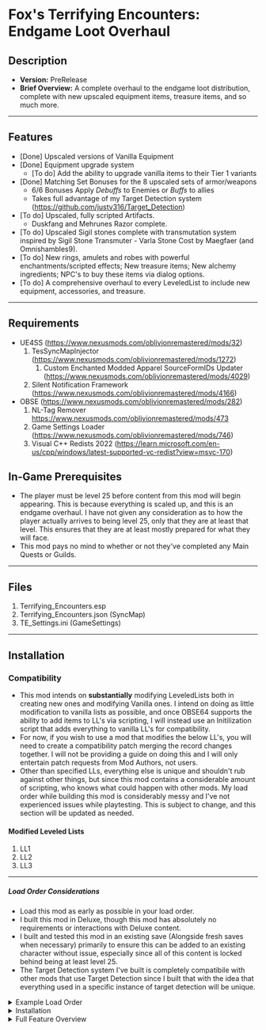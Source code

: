 # Fox's Terrifying Encounters: Endgame Loot Overhaul
## Description
* __Version:__ PreRelease
* __Brief Overview:__ A complete overhaul to the endgame loot distribution, complete with new upscaled equipment items, treasure items, and so much more.

----

## Features

* [Done] Upscaled versions of Vanilla Equipment
* [Done] Equipment upgrade system
	* [To do] Add the ability to upgrade vanilla items to their Tier 1 variants
* [Done] Matching Set Bonuses for the 8 upscaled sets of armor/weapons
	* 6/6 Bonuses Apply *Debuffs* to Enemies or *Buffs* to allies
	* Takes full advantage of my Target Detection system (https://github.com/justv316/Target_Detection)
* [To do] Upscaled, fully scripted Artifacts.
	* Duskfang and Mehrunes Razor complete.
* [To do] Upscaled Sigil stones complete with transmutation system inspired by Sigil Stone Transmuter - Varla Stone Cost by Maegfaer (and Omnishambles9).
* [To do] New rings, amulets and robes with powerful enchantments/scripted effects; New treasure items; New alchemy ingredients; NPC's to buy these items via dialog options.
* [To do] A comprehensive overhaul to every LeveledList to include new equipment, accessories, and treasure. 

----

## Requirements
* UE4SS (https://www.nexusmods.com/oblivionremastered/mods/32)
	1. TesSyncMapInjector (https://www.nexusmods.com/oblivionremastered/mods/1272)
		1. Custom Enchanted Modded Apparel SourceFormIDs Updater (https://www.nexusmods.com/oblivionremastered/mods/4029)
	2. Silent Notification Framework (https://www.nexusmods.com/oblivionremastered/mods/4166)
* OBSE (https://www.nexusmods.com/oblivionremastered/mods/282)
	1. NL-Tag Remover https://www.nexusmods.com/oblivionremastered/mods/473
	2. Game Settings Loader (https://www.nexusmods.com/oblivionremastered/mods/746)
	3. Visual C++ Redists 2022 (https://learn.microsoft.com/en-us/cpp/windows/latest-supported-vc-redist?view=msvc-170)
	
## In-Game Prerequisites
* The player must be level 25 before content from this mod will begin appearing. This is because everything is scaled up, and this is an endgame overhaul. I have not given any consideration as to how the player actually arrives to being level 25, only that they are at least that level. This ensures that they are at least mostly prepared for what they will face.	
* This mod pays no mind to whether or not they've completed any Main Quests or Guilds. 
	
----

## Files
1. Terrifying_Encounters.esp
2. Terrifying_Encounters.json (SyncMap)
3. TE_Settings.ini (GameSettings)
			
----

## Installation

### Compatibility

* This mod intends on __substantially__ modifying LeveledLists both in creating new ones and modifying Vanilla ones. I intend on doing as little modification to vanilla lists as possible, and once OBSE64 supports the ability to add items to LL's via scripting, I will instead use an Initilization script that adds everything to vanilla LL's for compatibility. 
* For now, if you wish to use a mod that modifies the below LL's, you will need to create a compatibility patch merging the record changes together. I will not be providing a guide on doing this and I will only entertain patch requests from Mod Authors,  not users.
* Other than specified LLs, everything else is unique and shouldn't rub against other things, but since this mod contains a considerable amount of scripting, who knows what could happen with other mods. My load order while building this mod is considerably messy and I've not experienced issues while playtesting. This is subject to change, and this section will be updated as needed.

#### Modified Leveled Lists
1. LL1
2. LL2
3. LL3

----

##### Load Order Considerations

* Load this mod as early as possible in your load order.
* I built this mod in Deluxe, though this mod has absolutely no requirements or interactions with Deluxe content. 
* I built and tested this mod in an existing save (Alongside fresh saves when necessary) primarily to ensure this can be added to an existing character without issue, especially since all of this content is locked behind being at least level 25. 
* The Target Detection system I've built is completely compatibile with other mods that use Target Detection since I built that with the idea that everything used in a specific instance of target detection will be unique.

<details>
<Summary>Example Load Order</Summary>

1. [00] Oblivion.esm
2. [01] DLCBattlehornCastle.esp
3. [02] DLCFrostcrag.esp
4. [03] DLCHorseArmor.esp
5. [04] DLCMehrunesRazor.esp
6. [05] DLCOrrery.esp
7. [06] DLCShiveringIsles.esp
8. [07] DLCSpellTomes.esp
9. [08] DLCThievesDen.esp
10. [09] DLCVileLair.esp
11. [0A] Knights.esp
12. [0B] AltarESPMain.esp
13. [0C] AltarDeluxe.esp
15. [0D] AltarGymNavigation.esp
16. [0E] TamrielLeveledRegion.esp
17. [0F] Unofficial Oblivion Remastered Patch.esp
18. [10] Unofficial Oblivion Remastered Patch - Deluxe.esp
19. [11] Terrifying_Encounters.esp

</details>

<details>
<Summary>Installation</Summary>

### Automatic Installation
* You can use a mod manager, but I don't, so I don't know how to guide you <3

### Manual Installation [Preferred Method]
* Copy the OblivionRemastered folder to your Game's Root directory

* (Or) If you're like me and don't trust doing it that way:
	* Create these folders if you don't have them.
	
#### Steam Installation

1. Copy Terrifying_Encounters.esp to `\SteamLibrary\steamapps\common\Oblivion Remastered\OblivionRemastered\Content\Dev\ObvData\Data`
	1. Add Terrifying_Encounters.esp to your Plugins.txt, as early as possible. 

2. Copy Terrifying_Encounters.json to `\SteamLibrary\steamapps\common\Oblivion Remastered\OblivionRemastered\Content\Dev\ObvData\Data\SyncMap `

3. Copy TE_Settings.ini to `\SteamLibrary\steamapps\common\Oblivion Remastered\OblivionRemastered\Binaries\Win64\OBSE\plugins\GameSettings`

#### Gamepass Installation

* Since The Gamepass/MS Store/EGS version does not support OBSE, you won't use GameSettings.ini and instead will use a different plugin I will create that does not require GSL. 
	
1.  Copy Terrifying_Encounters.esp to `\XboxGames\The Elder Scrolls IV- Oblivion Remastered\Content\OblivionRemastered\Content\Dev\ObvData\Data`

2. Copy Terrifying_Encounters.json to `\XboxGames\The Elder Scrolls IV- Oblivion Remastered\Content\OblivionRemastered\Content\Dev\ObvData\Data`

</details>

<details>
<Summary>Full Feature Overview</Summary>

### Features

----

#### The Upgrade System
* Using placed (Small) Shrines to Malacath, the player can pay a fee of gold to upgrade their items to improved versions of themselves. 
	* These Shrines are located wherever blacksmiths are located.
	* (To do): Place more Shrines.
	* (To do): Add level requirements to upgrades

----

<details>
<Summary>Upgrade Pricing</Summary>

#### Upgrade Pricing

| Tier | Cost | Cumulative | Required Level |
| ---- | ---- | ---- | ---- |
| 1 to 2 | 100,000 | 100,000 | 25 |
| 2 to 3 | 250,000 | 350,000 | 28 |
| 3 to 4 | 500,000 | 850,000 | 32 | 
| 4 to 5 | 750,000 | 1,600,000 | 37 |
| 5 to 6 | 1,000,000 | 2,600,000 | 42 |

----

</details>

#### Upscaled versions of Vanilla Equipment
* 145 new equipment items have been added using vanilla assets.
	* Each of these items has 6 tiers that you can upgrade into or find as loot.
	* There are 8 sets of gear, as well as a number of unenchanted artifacts such as Umbra (Crystal Longsword) and Chillrend (Stalrihm Shortsword)
	
<details>
<Summary>Equipment Details</Summary>


----

* __Heavy Armor__
1. Cursed (Daedric)
2. Obsidian (Ebony)
3. Dwemer (Dwarven)

----

* __Light Armor__
1. Ayleidic (Elven)
2. Malachite (Glass)
3. Mythril/Silvrite (Mithril/Silver)

----

* __Light/Heavy__
1. Resinite (Amber)
2. Maddening (Madness)

----

* __Artifacts__
1. Crystal Longsword (Umbra)
2. Ebony Razor (Mehrunes Razor)
3. Ebony Uchigatana (Ebony Blade)
4. Gold Uchigatana (Goldbrand)
5. Quicksilver Dagger  (Witsplinter)
6. Stalrihm Shortsword (Chillrend)
7. Waning/Rising the Blood Drinker (Dusk/Dawnfang)
8. Intricate Ebony Mace (Mace of Molag Bal)
9 Intricate Silver Claymore (Rugdumph's Sword)
10. Intricate Silver Longsword (Thornblade)
11. Intricate Silver Shortsword (Agarmir's Sword)
11. Resinite Maddening Warhammer (Syl's Warhammer}
12. Akaviri Odachi (Akaviri Dai-Katana)
14. Akaviri Uchigatana (Akaviri Katana)

----

##### Base Equipment Statistics

----

* Initial stats are determined by equipment piece, listed below. 
* All Equipment Health starts at 2000 and is stepped up by 1200 per tier.
* 1H Weapons and bows are stepped 8 Damage per tier
* 2H Weapons are stepped up by 10 Damage per tier
* Armor pieces are stepped up by varying armor by their set piece.
	* Cuirass : 10
	* Gauntlet : 4
	* Greaves : 6
	* Boots : 4
	* Helmet : 4
	* Shield : 12

----
	
<details>
<Summary>Equipment Statistics</Summary>

* There may be some variance throughout the items and remember that your current skills will effect the numbers you see in the game, so use this as a baseline.

| __Weapon__ | Type | T1 Dam | T2 Dam | T3 Dam | T4 Dam | T5 Dam | T6 Dam | Weight | Speed | Reach | 
|----|----|----|----|----|----|----|----|----|----|----|
| Dagger    | (1H-Blade) | 26 | 34 | 42 | 50 | 58 | 66 | Weight: 9.0  | Speed: 1.4 | Reach: 0.6 | 
| Longsword | (1H-Blade) | 30 | 38 | 46 | 54 | 62 | 70 | Weight: 25.0 | Speed: 1.0 | Reach: 1.0 | 
| Shortsword| (1H-Blade) | 28 | 36 | 44 | 52 | 60 | 68 | Weight: 12.5 | Speed: 1.2 | Reach: 0.8 |  
| Claymore  | (2H-Blade) | 33 | 43 | 53 | 63 | 73 | 83 | Weight: 35.0 | Speed: 0.8 | Reach: 1.3 | 
| Waraxe    | (1H-Blunt) | 29 | 37 | 45 | 53 | 61 | 69 | Weight: 15.0 | Speed: 1.1 | Reach: 0.8 |  
| Mace      | (1H-Blunt) | 31 | 39 | 47 | 55 | 63 | 71 | Weight: 15.0 | Speed: 0.9 | Reach: 1.0 | 
| Warhammer | (2H-Blunt) | 34 | 44 | 54 | 64 | 74 | 84 | Weight: 50.0 | Speed: 0.7 | Reach: 1.3 |
| Battleaxe | (2H-Blunt) | 33 | 43 | 53 | 63 | 73 | 83 | Weight: 35.0 | Speed: 0.8 | Reach: 1.3 | 
| Bow       | (2H-Bow) | 30 | 38 | 46 | 54 | 62 | 70 | Weight: 10.0 | Speed: 1.0 | Reach: 0.0 | 

----

| __Artifacts__ | Type | T1 Dam | T2 Dam | T3 Dam | T4 Dam | T5 Dam | T6 Dam | Weight | Speed | Reach | 
|----|----|----|----|----|----|----|----|----|----|----|
| Crystal Longsword | (1H-Blade) | 33 | 41 | 49 | 57 | 65 | 73 | Weight: 25.0 | Speed: 1.0 | Reach: 1.0 |
| Intricate Silver Longsword | (1H-Blade) | 33 | 41 | 49 | 57 | 65 | 73 | Weight: 25.0 | Speed: 1.0 | Reach: 1.0 |
| Waning/Rising the Blood Drinker | (1H-Blade) | 33 | 41 | 49 | 57 | 65 | 73 | Weight: 25.0 | Speed: 1.0 | Reach: 1.0 |
| Waning/Rising the Blood Drunk | (1H-Blade) | 36 | 44 | 52 | 60 | 68 | 76 | Weight: 25.0 | Speed: 1.1 | Reach: 1.0 |
| Intricate Silver Shortsword | (1H-Blade) | 31 | 39 | 47 | 55 | 63 | 71 | Weight: 12.5 | Speed: 1.2 | Reach: 0.8 |
| Stalrihm Shortsword | (1H-Blade) | 31 | 39 | 47 | 55 | 63 | 71 | Weight: 12.5 | Speed: 1.2 | Reach: 0.8 |
| Ebony Uchigatana | (1H-Blade) | 32 | 40 | 48 | 56 | 64 | 72 | Weight: 20.0 | Speed: 1.1 | Reach: 1.1 |
| Gold Uchigatana | (1H-Blade) | 32 | 40 | 48 | 56 | 64 | 72 | Weight: 20.0 | Speed: 1.1 | Reach: 1.1 |
| Akaviri Odachi | (1H-Blade) | 29 | 37 | 45 | 53 | 61 | 72 | Weight: 20.0 | Speed: 1.1 | Reach: 1.1 |  
| Akaviri Uchigatana | (2H-Blade) | 32 | 42 | 52 | 62 | 72 | 72 | Weight: 30.0 | Speed: 1.0 | Reach: 1.4 |  
| Ebony Razor | (1H-Blade) | 29 | 37 | 45 | 53 | 61 | 69 | Weight: 9.0 | Speed: 1.4 | Reach: 0.6 |
| Awakened Ebony Razor | (1H-Blade) | 32 | 40 | 48 | 56 | 64 | 72 | Weight: 9.0 | Speed: 1.5 | Reach: 0.6 |
| Quicksilver Dagger | (1H-Blade) | 29 | 37 | 45 | 53 | 61 | 69 | Weight: 9.0 | Speed: 1.4 | Reach: 0.6 |
| Intricate Silver Claymore | (2H-Blade) | 36 | 46 | 56 | 66 | 76 | 86 | Weight: 35.0 | Speed: 0.8 | Reach: 1.3 |
| Intricate Ebony Mace | (1H-Blunt) | 34 | 42 | 50 | 58 | 66 | 74 | Weight: 15.0 | Speed: 0.9 | Reach: 1.0 |
| Resinite Maddening Warhammer | (2H-Blunt) | 37 | 47 | 57 | 67 | 77 | 87 | Weight: 50.0 | Speed: 0.7 | Reach: 1.3 |

----

| __Heavy Armor__ | T1(100) | T2(140) | T3(180) | T4(220) | T5(260) | T6(300) |	Weight (100) |
|----|----|----|----|----|----|----|----|
| Boots | 10 | 14 | 18 | 22	| 26 | 30 | Weight: 10 |
| Cuirass | 25 | 35	| 45 | 55 | 65 | 75 | Weight: 37.5 |
| Gauntlets | 10 | 14 | 18 | 22	| 26 | 30 | Weight: 7.5 |
| Greaves | 15 | 21	| 27 | 33 | 39 | 45 | Weight: 22.5 |
| Helmet | 10 | 14 | 18	| 22 | 26 | 30 | Weight: 7.5 |
| Shield | 30 | 42 | 54	| 66 | 78 | 90 | Weight: 15 |

----

| __Light Armor__ | T1(80) | T2(120) | T3(160) | T4(200) | T5(240) | T6(280) |	Weight (100) |
|----|----|----|----|----|----|----|----|
| Boots | 8 | 12 | 16 | 20 | 24 | 28 | Weight: 4 |
| Cuirass | 20 | 30 | 40 | 50 | 60 | 70 | Weight: 15 |
| Gauntlets | 8 | 12 | 16 | 20 | 24 | 28 | Weight: 3 |
| Greaves | 12 | 18 | 24 | 30 | 36 | 42 | Weight: 9 |
| Helmet | 8 | 12 | 16 | 20 | 24 | 28 | Weight: 3 |
| Shield | 24 | 36 | 48 | 60 | 72 | 84 | Weight: 6 |

----

</details>

</details>

#### Set Bonuses [Documentation Under Construction]

* Scripted Matching Set Bonuses for all 8 upscaled sets of armor/weapons
* 6/6 Matching Set Bonus applies an Aura to the player
	1. Cursed Aura -  Burns nearby enemies 
		1. Debuff: Reduces Speed, Resist Normal Weapons and Resist Fire by 50
		
	2. Dwemer Aura - Applies light to the player
		1. Buff: Increases magicka regen and armor by 10 of allies.
		2. Debuff: Reduces Resist magic by 50
		
	3. Obsidian Aura - Absorbs health/magicka/fatigue from nearby enemies. 
		1. Debuff: Reduces Speed, Agility, Strength, Endurance, Willpower, Intelligence by 10, and Resist Poison by 50
		
	4. Ayleidic Aura - Applies cycling elemental damage to and drains the attributes of nearby enemies. 
		1. Debuff: Reduces Speed, Agility, Strength, Willpower, Intelligence by 20. 
		
	5. Malachite Aura - 
		1. Buff: Increases Normal Weapon Resistance by 33 and applies Damage Reflection (33%) allies.
		2. Debuff: Reduces Resistance to Normal Weapons, Fire, Frost, and Shock by 33.
		
	6. Mythril Aura - Gives the player chameleon and improves attack damage while sneaking. 
		1. Buff: Increases Speed by 33 of nearby allies.  
		
	7. Resinite Aura - Cycles buffs on the player based on day/night.
		1. Debuff: Reduces Speed by 30. Reduces AttackBonus, DefendBonus, Strength, Agility, and Intelligence by 10
		
	8. Maddening Aura - Randomly debuffs nearby enemies.
		1. Debuffs are randomly selected from 1 of 6.
			1. 5 Fire Damage / Second
			2. 5 Frost Damage / Second
			3. 5 Shock Damage / Second
			4. 5 Health Damage / Second
			5. Wabbajack
			6. Randomize
				1. Malachite Debuff
				2. Obsidian Debuff
				3. Cursed Debuff
				4. Resinite Debuff
				5. All Attributes -1
				6. Instant Death

<details>
<Summary>Set Bonus Details</Summary>

##### Heavy Armor
* Heavy Armor slows the player down while in combat and reduces stealth and marksmen skills.
* Provides the best Defense and Resistance Bonuses

##### Cursed
* Recommended Classes: Warrior, Knight
	* Emphasizes combat and defensive abilities while diminishing magical abilities.
	* Provides the best fire resistance and decent shock resistance at the cost of weakness to frost. 
	
<details>
<Summary>Cursed</Summary>

* 4/6

| +/- | Value Type | Actor Value | Magnitude | Conditional |
| ---- | ---- | ---- | ---- |----|
| | | Specialization | | |
| - | Skill | Destruction | 25 | Constant |
| - | Skill | Conjuration | 25 | Constant |
| - | Skill | Illusion | 25 | Constant |
| - | Skill | Restoration | 25 | Constant |
| - | Skill | Alteration | 25 | Constant |
| - | Skill | Mysticism | 25 | Constant |
| - | Other | Magicka Multiplier | 3 | Constant |
| + | Resist | Fire | 75 | Constant |
| - | Resist | Frost | 25 | Constant |
| + | Resist | Shock | 50 | Constant |
| + | Resist | Normal Weapons | 10 | Constant |
| + | Skill | Heavy Armor | 25 | Constant |
| + | Skill | Blade | 25 | Constant |
| + | Skill | Blunt | 25 | Constant |
| + | Skill | Block | 25 | Constant |
| + | Skill | Hand to Hand | 25 | Constant |
| + | Other | Attack Bonus | 10 | Constant |
| | | Heavy Armor Inherent | | |
| - | Attribute | Speed | 40 | In Combat |
| - | Skill | Marksman | 25 | Constant |
| - | Skill | Sneak | 25 | Constant |
| - | Skill | Security | 25 | Constant |
| - | Skill | Speechcraft | 25 | Constant |
| + | Other | Defend Bonus | 5 | Constant |

* 5/6
	
| +/- | Value Type | Actor Value | Magnitude | Conditional |
| ---- | ---- | ---- | ---- |----|
| | | Specialization | | |
| - | Skill | Destruction | 50 | Constant |
| - | Skill | Conjuration | 50 | Constant |
| - | Skill | Illusion | 50 | Constant |
| - | Skill | Restoration | 50 | Constant |
| - | Skill | Alteration | 50 | Constant |
| - | Skill | Mysticism | 50 | Constant |
| - | Other | Magicka Multiplier | 2 | Constant |
| + | Resist | Fire | 100 | Constant |
| - | Resist | Frost | 25 | Constant |
| + | Resist | Shock | 50 | Constant |
| + | Resist | Normal Weapons | 25 | Constant |
| + | Skill | Heavy Armor | 50 | Constant |
| + | Skill | Blade | 50 | Constant |
| + | Skill | Blunt | 50 | Constant |
| + | Skill | Block | 50 | Constant |
| + | Skill | Hand to Hand | 50 | Constant |
| + | Other | Attack Bonus | 15 | Constant |
| | | Heavy Armor Inherent | | |
| - | Attribute | Speed | 30 | In Combat |
| - | Skill | Marksman | 25 | Constant |
| - | Skill | Sneak | 25 | Constant |
| - | Skill | Security | 25 | Constant |
| - | Skill | Speechcraft | 25 | Constant |
| + | Other | Defend Bonus | 10 | Constant |

* 6/6
* Applies an aura to the player, [This is a placeholder]
	
| +/- | Value Type | Actor Value | Magnitude | Conditional |
| ---- | ---- | ---- | ---- |----|
| | | Specialization | | |
| - | Skill | Destruction | 50 | Constant |
| - | Skill | Conjuration | 50 | Constant |
| - | Skill | Illusion | 50 | Constant |
| - | Skill | Restoration | 50 | Constant |
| - | Skill | Alteration | 50 | Constant |
| - | Skill | Mysticism | 50 | Constant |
| - | Other | Magicka Multiplier | 1 | Constant |
| + | Resist | Fire | 125 | Constant |
| - | Resist | Frost | 25 | Constant |
| + | Resist | Shock | 50 | Constant |
| + | Resist | Normal Weapons | 35 | Constant |
| + | Skill | Heavy Armor | 75 | Constant |
| + | Skill | Blade | 75 | Constant |
| + | Skill | Blunt | 75 | Constant |
| + | Skill | Block | 75 | Constant |
| + | Skill | Hand to Hand | 75 | Constant |
| + | Other | Attack Bonus | 25 | Constant |
| | | Heavy Armor Inherent | | |
| - | Attribute | Speed | 20 | In Combat |
| - | Skill | Marksman | 25 | Constant |
| - | Skill | Sneak | 25 | Constant |
| - | Skill | Security | 25 | Constant |
| - | Skill | Speechcraft | 25 | Constant |
| + | Other | Defend Bonus | 15 | Constant |

</details>

##### Dwemer

* Recommended Classes: Battlemage, Crusader, Sorcerer
	* Emphasizes Defensive and Magical abilities while diminishing Combat abilities.
	* Boasts a strong magical resistance profile

<details>
<Summary>Dwemer</Summary>

* 4/6

| +/- | Value Type | Actor Value | Magnitude | Conditional |
| ---- | ---- | ---- | ---- |----|
| | | Specialization | | |
| + | Skill | Destruction | 25 | Constant |
| + | Skill | Conjuration | 25 | Constant |
| + | Skill | Illusion | 25 | Constant |
| + | Skill | Restoration | 25 | Constant |
| + | Skill | Alteration | 25 | Constant |
| + | Skill | Mysticism | 25 | Constant |
| + | Other | Magicka Multiplier | 3 | Constant |
| + | Resist | Fire | 35 | Constant |
| + | Resist | Frost | 35 | Constant |
| + | Resist | Shock | 35 | Constant |
| + | Resist | Magic | 10 | Constant |
| - | Skill | Blade | 25 | Constant |
| - | Skill | Blunt | 25 | Constant |
| - | Skill | Hand to Hand | 25 | Constant |
| + | Skill | Heavy Armor | 25 | Constant |
| + | Skill | Block | 25 | Constant |
| | | Heavy Armor Inherent | | |
| - | Attribute | Speed | 40 | In Combat |
| - | Skill | Marksman | 25 | Constant |
| - | Skill | Sneak | 25 | Constant |
| - | Skill | Security | 25 | Constant |
| - | Skill | Speechcraft | 25 | Constant |
| + | Other | Defend Bonus | 10 | Constant |

* 5/6
	
| +/- | Value Type | Actor Value | Magnitude | Conditional |
| ---- | ---- | ---- | ---- |----|
| | | Specialization | | |
| + | Skill | Destruction | 50 | Constant |
| + | Skill | Conjuration | 50 | Constant |
| + | Skill | Illusion | 50 | Constant |
| + | Skill | Restoration | 50 | Constant |
| + | Skill | Alteration | 50 | Constant |
| + | Skill | Mysticism | 50 | Constant |
| + | Other | Magicka Multiplier | 3 | Constant |
| + | Resist | Fire | 50 | Constant |
| + | Resist | Frost | 50 | Constant |
| + | Resist | Shock | 50 | Constant |
| + | Resist | Magic | 25 | Constant |
| - | Skill | Blade | 25 | Constant |
| - | Skill | Blunt | 25 | Constant |
| - | Skill | Hand to Hand | 25 | Constant |
| + | Skill | Heavy Armor | 40 | Constant |
| + | Skill | Block | 40 | Constant |
| | | Heavy Armor Inherent | | |
| - | Attribute | Speed | 30 | In Combat |
| - | Skill | Marksman | 25 | Constant |
| - | Skill | Sneak | 25 | Constant |
| - | Skill | Security | 25 | Constant |
| - | Skill | Speechcraft | 25 | Constant |
| + | Other | Defend Bonus | 15 | Constant |

* 6/6
* Applies an aura to the player, [This is a placeholder] 
	
| +/- | Value Type | Actor Value | Magnitude | Conditional |
| ---- | ---- | ---- | ---- |----|
| | | Specialization | | |
| + | Skill | Destruction | 75 | Constant |
| + | Skill | Conjuration | 75 | Constant |
| + | Skill | Illusion | 75 | Constant |
| + | Skill | Restoration | 75 | Constant |
| + | Skill | Alteration | 75 | Constant |
| + | Skill | Mysticism | 75 | Constant |
| + | Other | Magicka Multiplier | 3 | Constant |
| + | Resist | Fire | 75 | Constant |
| + | Resist | Frost | 75 | Constant |
| + | Resist | Shock | 75 | Constant |
| + | Resist | Magic | 25 | Constant |
| - | Skill | Blade | 25 | Constant |
| - | Skill | Blunt | 25 | Constant |
| - | Skill | Hand to Hand | 25 | Constant |
| + | Skill | Heavy Armor | 50 | Constant |
| + | Skill | Block | 50 | Constant |
| | | Heavy Armor Inherent | | |
| - | Attribute | Speed | 20 | In Combat |
| - | Skill | Marksman | 25 | Constant |
| - | Skill | Sneak | 25 | Constant |
| - | Skill | Security | 25 | Constant |
| - | Skill | Speechcraft | 25 | Constant |
| + | Other | Defend Bonus | 15 | Constant |


</details>

##### Obsidian

* Recommended Classes: Any Heavy Armor wearer
	* Emphasizes Combat, Defensive, and Magical abilities, but to a lesser degree than the former specialized sets. 
	* Offers minimal resistance coverage.
	
<details>
<Summary>Obsidian</Summary>

* 4/6

| +/- | Value Type | Actor Value | Magnitude | Conditional |
| ---- | ---- | ---- | ---- |----|
| | | Specialization | | |
| + | Skill | Destruction | 13 | Constant |
| + | Skill | Conjuration | 13 | Constant |
| + | Skill | Illusion | 13 | Constant |
| + | Skill | Restoration | 13 | Constant |
| + | Skill | Alteration | 13 | Constant |
| + | Skill | Mysticism | 13 | Constant |
| + | Other | Magicka Multiplier | 1 | Constant |
| + | Resist | Fire | 25 | Constant |
| + | Resist | Frost | 25 | Constant |
| + | Resist | Shock | 25 | Constant |
| + | Skill | Heavy Armor | 13 | Constant |
| + | Skill | Blade | 13 | Constant |
| + | Skill | Blunt | 13 | Constant |
| + | Skill | Block | 13 | Constant |
| + | Skill | Hand to Hand | 13 | Constant |
| + | Other | Attack Bonus | 5 | Constant |
| | | Heavy Armor Inherent | | |
| - | Attribute | Speed | 40 | In Combat |
| - | Skill | Marksman | 25 | Constant |
| - | Skill | Sneak | 25 | Constant |
| - | Skill | Security | 25 | Constant |
| - | Skill | Speechcraft | 25 | Constant |
| + | Other | Defend Bonus | 5 | Constant |

* 5/6
	
| +/- | Value Type | Actor Value | Magnitude | Conditional |
| ---- | ---- | ---- | ---- |----|
| | | Specialization | | |
| + | Skill | Destruction | 25 | Constant |
| + | Skill | Conjuration | 25 | Constant |
| + | Skill | Illusion | 25 | Constant |
| + | Skill | Restoration | 25 | Constant |
| + | Skill | Alteration | 25 | Constant |
| + | Skill | Mysticism | 25 | Constant |
| + | Other | Magicka Multiplier | 1 | Constant |
| + | Resist | Fire | 25 | Constant |
| + | Resist | Frost | 25 | Constant |
| + | Resist | Shock | 25 | Constant |
| + | Skill | Heavy Armor | 25 | Constant |
| + | Skill | Blade | 25 | Constant |
| + | Skill | Blunt | 25 | Constant |
| + | Skill | Block | 25 | Constant |
| + | Skill | Hand to Hand | 25 | Constant |
| + | Other | Attack Bonus | 10 | Constant |
| | | Heavy Armor Inherent | | |
| - | Attribute | Speed | 30 | In Combat |
| - | Skill | Marksman | 25 | Constant |
| - | Skill | Sneak | 25 | Constant |
| - | Skill | Security | 25 | Constant |
| - | Skill | Speechcraft | 25 | Constant |
| + | Other | Defend Bonus | 10 | Constant |

* 6/6
* Applies an aura to the player, [This is a placeholder]
	
| +/- | Value Type | Actor Value | Magnitude | Conditional |
| ---- | ---- | ---- | ---- |----|
| | | Specialization | | |
| + | Skill | Destruction | 50 | Constant |
| + | Skill | Conjuration | 50 | Constant |
| + | Skill | Illusion | 50 | Constant |
| + | Skill | Restoration | 50 | Constant |
| + | Skill | Alteration | 50 | Constant |
| + | Skill | Mysticism | 50 | Constant |
| + | Other | Magicka Multiplier | 1 | Constant |
| + | Resist | Fire | 25 | Constant |
| + | Resist | Frost | 25 | Constant |
| + | Resist | Shock | 25 | Constant |
| + | Skill | Heavy Armor | 50 | Constant |
| + | Skill | Blade | 50 | Constant |
| + | Skill | Blunt | 50 | Constant |
| + | Skill | Block | 50 | Constant |
| + | Skill | Hand to Hand | 50 | Constant |
| + | Other | Attack Bonus | 10 | Constant |
| | | Heavy Armor Inherent | | |
| - | Attribute | Speed | 20 | In Combat |
| - | Skill | Marksman | 25 | Constant |
| - | Skill | Sneak | 25 | Constant |
| - | Skill | Security | 25 | Constant |
| - | Skill | Speechcraft | 25 | Constant |
| + | Other | Defend Bonus | 10 | Constant |

</details>

##### Light Armor
* Light Armor emphasizes stealth ability and speed.
* Does not provide any defense bonus and minimal resistance bonuses.

##### Ayleidic

* Recommended Classes: Archer, Assassin, Rogue, Thief, Barbarian, Bard
	* Emphasizes Combat and Magical abilities while diminishing Defensive abilities

<details>
<Summary>Ayleidic</Summary>

* 4/6

| +/- | Value Type | Actor Value | Magnitude | Conditional |
| ---- | ---- | ---- | ---- |----|
| | | Specialization | | |
| + | Skill | Destruction | 25 | Constant |
| + | Skill | Conjuration | 25 | Constant |
| + | Skill | Illusion | 25 | Constant |
| + | Skill | Restoration | 25 | Constant |
| + | Skill | Alteration | 25 | Constant |
| + | Skill | Mysticism | 25 | Constant |
| + | Other | Magicka Multiplier | 1 | Constant |
| + | Skill | Blade | 25 | Constant |
| + | Skill | Blunt | 25 | Constant |
| + | Skill | Hand to Hand | 25 | Constant |
| + | Skill | Marksman | 25 | Constant |
| + | Other | Attack Bonus | 5 | Constant |
| - | Other | Defend Bonus | 5 | Constant |
| - | Skill | Block | 25 | Constant |
| - | Skill | Light Armor | 25 | Constant |
| | | Light Armor Inherent | | |
| + | Resist | Fire | 5 | Constant |
| + | Resist | Frost | 5 | Constant |
| + | Resist | Shock | 5 | Constant |
| + | Skill | Sneak | 25 | Constant |
| + | Skill | Security | 25 | Constant |
| + | Skill | Speechcraft | 25 | Constant |
| + | Attribute | Speed | 20 | In Combat |

* 5/6
	
| +/- | Value Type | Actor Value | Magnitude | Conditional |
| ---- | ---- | ---- | ---- |----|
| + | Skill | Destruction | 50 | Constant |
| + | Skill | Conjuration | 50 | Constant |
| + | Skill | Illusion | 50 | Constant |
| + | Skill | Restoration | 50 | Constant |
| + | Skill | Alteration | 50 | Constant |
| + | Skill | Mysticism | 50 | Constant |
| + | Other | Magicka Multiplier | 2 | Constant |
| + | Skill | Blade | 50 | Constant |
| + | Skill | Blunt | 50 | Constant |
| + | Skill | Hand to Hand | 50 | Constant |
| + | Skill | Marksman | 50 | Constant |
| + | Other | Attack Bonus | 10 | Constant |
| - | Other | Defend Bonus | 10 | Constant |
| - | Skill | Block | 50 | Constant |
| - | Skill | Light Armor | 50 | Constant |
| | | Light Armor Inherent | | |
| + | Resist | Fire | 10 | Constant |
| + | Resist | Frost | 10 | Constant |
| + | Resist | Shock | 10 | Constant |
| + | Skill | Sneak | 25 | Constant |
| + | Skill | Security | 25 | Constant |
| + | Skill | Speechcraft | 25 | Constant |
| + | Attribute | Speed | 30 | In Combat |

* 6/6
* Applies an aura to the player, [This is a placeholder]
	
| +/- | Value Type | Actor Value | Magnitude | Conditional |
| ---- | ---- | ---- | ---- |----|
| | | Specialization | | |
| + | Skill | Destruction | 75 | Constant |
| + | Skill | Conjuration | 75 | Constant |
| + | Skill | Illusion | 75 | Constant |
| + | Skill | Restoration | 75 | Constant |
| + | Skill | Alteration | 75 | Constant |
| + | Skill | Mysticism | 75 | Constant |
| + | Other | Magicka Multiplier | 3 | Constant |
| + | Skill | Blade | 75 | Constant |
| + | Skill | Blunt | 75 | Constant |
| + | Skill | Hand to Hand | 75 | Constant |
| + | Skill | Marksman | 75 | Constant |
| + | Other | Attack Bonus | 15 | Constant |
| - | Other | Defend Bonus | 15 | Constant |
| - | Skill | Block | 50 | Constant |
| - | Skill | Light Armor | 50 | Constant |
| | | Light Armor Inherent | | |
| + | Resist | Fire | 15 | Constant |
| + | Resist | Frost | 15 | Constant |
| + | Resist | Shock | 15 | Constant |
| + | Skill | Sneak | 25 | Constant |
| + | Skill | Security | 25 | Constant |
| + | Skill | Speechcraft | 25 | Constant |
| + | Attribute | Speed | 40 | In Combat |

</details>

----

##### Malachite

* Recommended Classes: Battlemage, Nightblade, Mage, Healer
	* Emphasizes Magical and Defensive abilities, while diminishing Combat abilities.

<details>
<Summary>Malachite</Summary>
	
----

* 4/6

| +/- | Value Type | Actor Value | Magnitude | Conditional |
| ---- | ---- | ---- | ---- |----|
| | | Specialization | | |
| + | Skill | Destruction | 25 | Constant |
| + | Skill | Conjuration | 25 | Constant |
| + | Skill | Illusion | 25 | Constant |
| + | Skill | Restoration | 25 | Constant |
| + | Skill | Alteration | 25 | Constant |
| + | Skill | Mysticism | 25 | Constant |
| + | Other | Magicka Multiplier | 1 | Constant |
| - | Skill | Blade | 25 | Constant |
| - | Skill | Blunt | 25 | Constant |
| - | Skill | Hand to Hand | 25 | Constant |
| - | Skill | Marksman | 25 | Constant |
| - | Other | Attack Bonus | 5 | Constant |
| + | Other | Defend Bonus | 5 | Constant |
| + | Skill | Block | 25 | Constant |
| + | Skill | Light Armor | 25 | Constant |
| | | Light Armor Inherent | | |
| + | Resist | Fire | 5 | Constant |
| + | Resist | Frost | 5 | Constant |
| + | Resist | Shock | 5 | Constant |
| + | Skill | Sneak | 25 | Constant |
| + | Skill | Security | 25 | Constant |
| + | Skill | Speechcraft | 25 | Constant |
| + | Attribute | Speed | 20 | In Combat |

* 5/6
	
| +/- | Value Type | Actor Value | Magnitude | Conditional |
| ---- | ---- | ---- | ---- |----|
| + | Skill | Destruction | 50 | Constant |
| + | Skill | Conjuration | 50 | Constant |
| + | Skill | Illusion | 50 | Constant |
| + | Skill | Restoration | 50 | Constant |
| + | Skill | Alteration | 50 | Constant |
| + | Skill | Mysticism | 50 | Constant |
| + | Other | Magicka Multiplier | 2 | Constant |
| - | Skill | Blade | 50 | Constant |
| - | Skill | Blunt | 50 | Constant |
| - | Skill | Hand to Hand | 50 | Constant |
| - | Skill | Marksman | 50 | Constant |
| - | Other | Attack Bonus | 10 | Constant |
| + | Other | Defend Bonus | 10 | Constant |
| + | Skill | Block | 50 | Constant |
| + | Skill | Light Armor | 25 | Constant |
| | | Light Armor Inherent | | |
| + | Resist | Fire | 10 | Constant |
| + | Resist | Frost | 10 | Constant |
| + | Resist | Shock | 10 | Constant |
| + | Skill | Sneak | 25 | Constant |
| + | Skill | Security | 25 | Constant |
| + | Skill | Speechcraft | 25 | Constant |
| + | Attribute | Speed | 30 | In Combat |

* 6/6
* Applies an aura to the player, [This is a placeholder]
	
| +/- | Value Type | Actor Value | Magnitude | Conditional |
| ---- | ---- | ---- | ---- |----|
| | | Specialization | | |
| + | Skill | Destruction | 75 | Constant |
| + | Skill | Conjuration | 75 | Constant |
| + | Skill | Illusion | 75 | Constant |
| + | Skill | Restoration | 75 | Constant |
| + | Skill | Alteration | 75 | Constant |
| + | Skill | Mysticism | 75 | Constant |
| + | Other | Magicka Multiplier | 3 | Constant |
| - | Skill | Blade | 50 | Constant |
| - | Skill | Blunt | 50 | Constant |
| - | Skill | Hand to Hand | 50 | Constant |
| - | Skill | Marksman | 50 | Constant |
| - | Other | Attack Bonus | 15 | Constant |
| + | Other | Defend Bonus | 15 | Constant |
| + | Skill | Block | 75 | Constant |
| + | Skill | Light Armor | 75 | Constant |
| | | Light Armor Inherent | | |
| + | Resist | Fire | 15 | Constant |
| + | Resist | Frost | 15 | Constant |
| + | Resist | Shock | 15 | Constant |
| + | Skill | Sneak | 25 | Constant |
| + | Skill | Security | 25 | Constant |
| + | Skill | Speechcraft | 25 | Constant |
| + | Attribute | Speed | 40 | In Combat |

</details>

##### Mythril/Silvrite

* Recommended Classes: Any Light Armor wearer
	* Emphasizes Combat, Defensive, and Magical abilities, but to a lesser degree than the former specialized sets.  

<details>
<Summary>Mythril/Silvrite</Summary>


* 4/6

| +/- | Value Type | Actor Value | Magnitude | Conditional |
| ---- | ---- | ---- | ---- |----|
| | | Specialization | | |
| + | Skill | Destruction | 13 | Constant |
| + | Skill | Conjuration | 13 | Constant |
| + | Skill | Illusion | 13 | Constant |
| + | Skill | Restoration | 13 | Constant |
| + | Skill | Alteration | 13 | Constant |
| + | Skill | Mysticism | 13 | Constant |
| + | Other | Magicka Multiplier | 1 | Constant |
| + | Skill | Blade | 13 | Constant |
| + | Skill | Blunt | 13 | Constant |
| + | Skill | Hand to Hand | 13 | Constant |
| + | Skill | Marksman | 13 | Constant |
| + | Other | Attack Bonus | 5 | Constant |
| + | Other | Defend Bonus | 5 | Constant |
| + | Skill | Block | 13 | Constant |
| + | Skill | Light Armor | 13 | Constant |
| | | Light Armor Inherent | | |
| + | Resist | Fire | 5 | Constant |
| + | Resist | Frost | 5 | Constant |
| + | Resist | Shock | 5 | Constant |
| + | Skill | Sneak | 25 | Constant |
| + | Skill | Security | 25 | Constant |
| + | Skill | Speechcraft | 25 | Constant |
| + | Attribute | Speed | 20 | In Combat |

* 5/6
	
| +/- | Value Type | Actor Value | Magnitude | Conditional |
| ---- | ---- | ---- | ---- |----|
| + | Skill | Destruction | 25 | Constant |
| + | Skill | Conjuration | 25 | Constant |
| + | Skill | Illusion | 25 | Constant |
| + | Skill | Restoration | 25 | Constant |
| + | Skill | Alteration | 25 | Constant |
| + | Skill | Mysticism | 25 | Constant |
| + | Other | Magicka Multiplier | 1 | Constant |
| + | Skill | Blade | 25 | Constant |
| + | Skill | Blunt | 25 | Constant |
| + | Skill | Hand to Hand | 25 | Constant |
| + | Skill | Marksman | 25 | Constant |
| + | Other | Attack Bonus | 10 | Constant |
| + | Other | Defend Bonus | 10 | Constant |
| + | Skill | Block | 25 | Constant |
| + | Skill | Light Armor | 25 | Constant |
| | | Light Armor Inherent | | |
| + | Resist | Fire | 10 | Constant |
| + | Resist | Frost | 10 | Constant |
| + | Resist | Shock | 10 | Constant |
| + | Skill | Sneak | 25 | Constant |
| + | Skill | Security | 25 | Constant |
| + | Skill | Speechcraft | 25 | Constant |
| + | Attribute | Speed | 30 | In Combat |

* 6/6
* Applies an aura to the player, [This is a placeholder]
	
| +/- | Value Type | Actor Value | Magnitude | Conditional |
| ---- | ---- | ---- | ---- |----|
| | | Specialization | | |
| + | Skill | Destruction | 50 | Constant |
| + | Skill | Conjuration | 50 | Constant |
| + | Skill | Illusion | 50 | Constant |
| + | Skill | Restoration | 50 | Constant |
| + | Skill | Alteration | 50 | Constant |
| + | Skill | Mysticism | 50 | Constant |
| + | Other | Magicka Multiplier | 1 | Constant |
| + | Skill | Blade | 50 | Constant |
| + | Skill | Blunt | 50 | Constant |
| + | Skill | Hand to Hand | 50 | Constant |
| + | Skill | Marksman | 50 | Constant |
| + | Other | Attack Bonus | 10 | Constant |
| + | Other | Defend Bonus | 10 | Constant |
| + | Skill | Block | 50 | Constant |
| + | Skill | Light Armor | 50 | Constant |
| | | Light Armor Inherent | | |
| + | Resist | Fire | 15 | Constant |
| + | Resist | Frost | 15 | Constant |
| + | Resist | Shock | 15 | Constant |
| + | Skill | Sneak | 25 | Constant |
| + | Skill | Security | 25 | Constant |
| + | Skill | Speechcraft | 25 | Constant |
| + | Attribute | Speed | 40 | In Combat |


</details>

##### Special Sets
* These sets are available in both Light and Heavy armor, and their set bonuses vary greatly from the former 6 sets. 

##### Resinite
* Recommended Classes: Any
	* Emphasizes Combat, Defensive, and Magical abilities, but to a lesser degree than the former specialized sets.   

<details>
<Summary>Resinite</Summary>

* 4/6

| +/- | Value Type | Actor Value | Magnitude | Conditional |
| ---- | ---- | ---- | ---- |----|
| | | Specialization | | |
| + | Skill | Destruction | 13 | Constant |
| + | Skill | Conjuration | 13 | Constant |
| + | Skill | Illusion | 13 | Constant |
| + | Skill | Restoration | 13 | Constant |
| + | Skill | Alteration | 13 | Constant |
| + | Skill | Mysticism | 13 | Constant |
| + | Other | Magicka Multiplier | 1 | Constant |
| + | Skill | Heavy Armor | 13 | Constant |
| + | Skill | Light Armor | 13 | Constant |
| + | Skill | Blade | 13 | Constant |
| + | Skill | Blunt | 13 | Constant |
| + | Skill | Block | 13 | Constant |
| + | Skill | Hand to Hand | 13 | Constant |
| - | Skill | Marksman | 13 | Constant |
| + | Other | Attack Bonus | 5 | Constant |
| | | Heavy Armor Inherent | | |
| + | Other | Defend Bonus | 5 | Constant |
| + | Resist | Fire | 25 | Constant |
| + | Resist | Frost | 25 | Constant |
| + | Resist | Shock | 25 | Constant |
| | | Light Armor Inherent | | |
| + | Skill | Sneak | 25 | Constant |
| + | Skill | Security | 25 | Constant |
| + | Skill | Speechcraft | 25 | Constant |
| + | Attribute | Speed | 10 | In Combat |

* 5/6
	
| +/- | Value Type | Actor Value | Magnitude | Conditional |
| ---- | ---- | ---- | ---- |----|
| | | Specialization | | |
| + | Skill | Destruction | 25 | Constant |
| + | Skill | Conjuration | 25 | Constant |
| + | Skill | Illusion | 25 | Constant |
| + | Skill | Restoration | 25 | Constant |
| + | Skill | Alteration | 25 | Constant |
| + | Skill | Mysticism | 25 | Constant |
| + | Other | Magicka Multiplier | 1 | Constant |
| + | Skill | Heavy Armor | 25 | Constant |
| + | Skill | Light Armor | 25 | Constant |
| + | Skill | Blade | 25 | Constant |
| + | Skill | Blunt | 25 | Constant |
| + | Skill | Block | 25 | Constant |
| + | Skill | Hand to Hand | 25 | Constant |
| - | Skill | Marksman | 25 | Constant |
| + | Other | Attack Bonus | 10 | Constant |
| | | Heavy Armor Inherent | | |
| + | Other | Defend Bonus | 10 | Constant |
| + | Resist | Fire | 35 | Constant |
| + | Resist | Frost | 35 | Constant |
| + | Resist | Shock | 35 | Constant |
| | | Light Armor Inherent | | |
| + | Skill | Sneak | 25 | Constant |
| + | Skill | Security | 25 | Constant |
| + | Skill | Speechcraft | 25 | Constant |
| + | Attribute | Speed | 15 | In Combat |

* 6/6
* Applies an aura to the player, [This is a placeholder]
	
| +/- | Value Type | Actor Value | Magnitude | Conditional |
| ---- | ---- | ---- | ---- |----|
| | | Specialization | | |
| + | Skill | Destruction | 50 | Constant |
| + | Skill | Conjuration | 50 | Constant |
| + | Skill | Illusion | 50 | Constant |
| + | Skill | Restoration | 50 | Constant |
| + | Skill | Alteration | 50 | Constant |
| + | Skill | Mysticism | 50 | Constant |
| + | Other | Magicka Multiplier | 1 | Constant |
| + | Skill | Heavy Armor | 50 | Constant |
| + | Skill | Light Armor | 50 | Constant |
| + | Skill | Blade | 50 | Constant |
| + | Skill | Blunt | 50 | Constant |
| + | Skill | Block | 50 | Constant |
| + | Skill | Hand to Hand | 50 | Constant |
| - | Skill | Marksman | 50 | Constant |
| + | Other | Attack Bonus | 10 | Constant |
| | | Heavy Armor Inherent | | |
| + | Other | Defend Bonus | 10 | Constant |
| + | Resist | Fire | 45 | Constant |
| + | Resist | Frost | 45 | Constant |
| + | Resist | Shock | 45 | Constant |
| | | Light Armor Inherent | | |
| + | Skill | Sneak | 25 | Constant |
| + | Skill | Security | 25 | Constant |
| + | Skill | Speechcraft | 25 | Constant |
| + | Attribute | Speed | 20 | In Combat |


</details>

##### Maddening
* Recommended Classes: Madlords, Demented and Maniacs alike.
	* __Who knows what lies in store for you.__

1. Buffs given to the player are randomly decided based on a scripted dice roll based on current stats. These can roll as positive or negative, and can range in scale from 0.25 to 1.75 of 10%-25% of the players current AV. This re-rolls modifiers for all attributes, skills, resistances, and other modifiers like Attack and Defend Bonus. This can also re-roll if the player has Stunted Magicka, Water Breathing/Walking. 



----
		
#### Artifacts

* Dawn/Duskfang have been recast into the twinfaced sword spirit Waning and Rising. This sword behaves identically to the original, in that during the night, it takes on the form of Waning, and during the day, it takes on the form of Rising. Furthermore, as the sword consumes the blood of its victims it will change form again growing stronger. 
	* Once the sword has consumed enough, this transformation becomes permanent, and the sword spirit remains Blood Drunk.
		
* The Mehrunes Razor has been recast into the Ebony Razor. This dagger carries a low chance to instantly kill any target it strikes, claiming its soul for Mehrunes Dagon. Similarly to appeasing the sword spirits Waning and Rising, appeasing Mehrunes Dagon's appetite for souls comes with its own reward, Awakening the Daggers true form.
		
----

</details>

<details>
<Summary>What this mod currently does not do</Summary>

### What this mod does not do

* Add new meshes or non-vanilla items to the game.
* Add creatures, NPCs, etc.
* Currently does not allow you to upgrade vanilla items into modded variants, though I am working on it. 

----

</details>	

## Credits and Acknowledgements

### Resources Used

* Created with xEdit, Creation Kit Extender, and Notepad++
	* Creation Kit Extender (https://www.nexusmods.com/oblivion/mods/36370)
	* All Scripts written in Notepad++ first (https://notepad-plus-plus.org/downloads/)
	* Source available to be downloaded on GitHub (https://github.com/justv316/Terrifying_Encounters)
	* xEdit (https://tes5edit.github.io/)
* Uses Vanilla assets and scripting.
	* Relies on UE4SS for TesSyncMapInjector.
	* Relies on OBSE to remove [NL] tags and loads GameSettings with priority. 

### People Inspired By

* Heavily inspired by Enhanced Endgame Loot by ArmlessWunder (https://www.nexusmods.com/oblivionremastered/mods/1871)
* I learned how scripts work by reading a lot of peoples stuff. Scripts in the "Reference Script" directory are either from Oblivion itself, or from other creators. I will try to credit specific creators for their inspiration. 
* I learned how MessageBox menus can work though: 
	* Sigil Stone Transmuter - Varla Stone Cost by Maegfaer (and Omnishambles9) (https://www.nexusmods.com/oblivionremastered/mods/1270)
	* Menu Handy Options by RamlethalSnake (https://www.nexusmods.com/oblivionremastered/mods/1019)
	* Reopen Oblivion Gates by Velken (https://www.nexusmods.com/oblivionremastered/mods/587)

* I learned that I can use CSE to expand the limits of scripting and also read through its scripts to learn how some things work: Auto Upgrade Leveled Items by TheOneTrueRy (https://www.nexusmods.com/oblivionremastered/mods/567)

* I learned how to make custom summons through: Summon War Expanded by TrueElderBlade (https://www.nexusmods.com/oblivionremastered/mods/1521)

### Other Acknowledgements

* ColdTyrant for believing in me https://next.nexusmods.com/profile/ColdTyrant?gameId=7587

--------
* __Thank you very much for checking out my mod__
* __Ɛ: I hope you enjoy :3__         
* __*Fox*__
--------